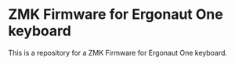 # ZMK Firmware for Ergonaut One keyboard

This is a repository for a ZMK Firmware for Ergonaut One keyboard.
